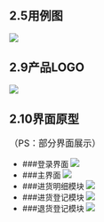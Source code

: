 ## 2.5用例图
![](https://img2022.cnblogs.com/blog/2548700/202204/2548700-20220417210426616-1661332805.png)

## 2.9产品LOGO
![](https://img2022.cnblogs.com/blog/2548700/202204/2548700-20220418001930795-1959709577.png)

## 2.10界面原型
<p style="font-size:16px;">（PS：部分界面展示）</p>

  - ###登录界面
![](https://img2022.cnblogs.com/blog/2548700/202204/2548700-20220417190716662-1333156086.png)
  - ###主界面
![](https://img2022.cnblogs.com/blog/2548700/202204/2548700-20220417191145153-1881731858.png)
  - ###进货明细模块
![](https://img2022.cnblogs.com/blog/2548700/202204/2548700-20220417190955759-808016770.jpg)
  - ###进货登记模块
![](https://img2022.cnblogs.com/blog/2548700/202204/2548700-20220417191228403-506145532.jpg)
  - ###退货登记模块
![](https://img2022.cnblogs.com/blog/2548700/202204/2548700-20220417191254286-1297275399.jpg)
